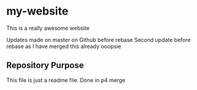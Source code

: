 # my-website

This is a really awesome website

Updates made on master on Github before rebase
Second update before rebase as I have merged this already ooopsie

## Repository Purpose

This file is just a readme file. Done in p4 merge
